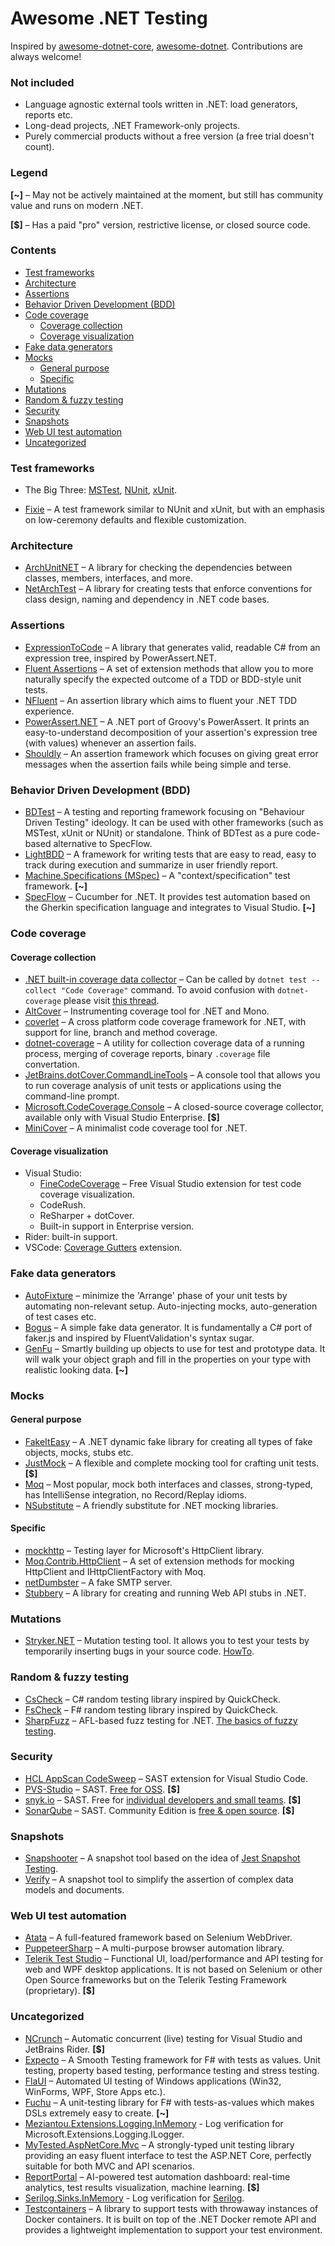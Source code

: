 # Awesome .NET Testing
Inspired by [awesome-dotnet-core](https://github.com/thangchung/awesome-dotnet-core), [awesome-dotnet](https://github.com/quozd/awesome-dotnet). Contributions are always welcome! 

### Not included
* Language agnostic external tools written in .NET: load generators, reports etc.
* Long-dead projects, .NET Framework-only projects.
* Purely commercial products without a free version (a free trial doesn't count).

### Legend
**[~]** – May not be actively maintained at the moment, but still has community value and runs on modern .NET.

**[$]** – Has a paid "pro" version, restrictive license, or closed source code.

### Contents
* [Test frameworks](#test-frameworks)
* [Architecture](#architecture)
* [Assertions](#assertions)
* [Behavior Driven Development (BDD)](#behavior-driven-development-bdd)
* [Code coverage](#code-coverage)
  * [Coverage collection](#coverage-collection)
  * [Coverage visualization](#coverage-visualization)
* [Fake data generators](#fake-data-generators)
* [Mocks](#mocks)
  * [General purpose](#general-purpose)
  * [Specific](#specific)
* [Mutations](#mutations)
* [Random \& fuzzy testing](#random--fuzzy-testing)
* [Security](#security)
* [Snapshots](#snapshots)
* [Web UI test automation](#web-ui-test-automation)
* [Uncategorized](#uncategorized)


### Test frameworks
* The Big Three: [MSTest](https://github.com/microsoft/testfx), [NUnit](https://github.com/nunit/nunit), [xUnit](https://github.com/xunit/xunit).

* [Fixie](https://github.com/fixie/fixie) – A test framework similar to NUnit and xUnit, but with an emphasis on low-ceremony defaults and flexible customization.

### Architecture
* [ArchUnitNET](https://github.com/TNG/ArchUnitNET) – A library for checking the dependencies between classes, members, interfaces, and more.
* [NetArchTest](https://github.com/BenMorris/NetArchTest) – A library for creating tests that enforce conventions for class design, naming and dependency in .NET code bases.

### Assertions
* [ExpressionToCode](https://github.com/EamonNerbonne/ExpressionToCode) – A library that generates valid, readable C# from an expression tree, inspired by PowerAssert.NET. 
* [Fluent Assertions](https://github.com/fluentassertions/fluentassertions) – A set of extension methods that allow you to more naturally specify the expected outcome of a TDD or BDD-style unit tests.
* [NFluent](https://github.com/tpierrain/NFluent) – An assertion library which aims to fluent your .NET TDD experience.
* [PowerAssert.NET](https://github.com/PowerAssert/PowerAssert.Net) – A .NET port of Groovy's PowerAssert. It prints an easy-to-understand decomposition of your assertion's expression tree (with values) whenever an assertion fails.
* [Shouldly](https://github.com/shouldly/shouldly) – An assertion framework which focuses on giving great error messages when the assertion fails while being simple and terse.

### Behavior Driven Development (BDD)
* [BDTest](https://github.com/thomhurst/BDTest) – A testing and reporting framework focusing on "Behaviour Driven Testing" ideology. It can be used with other frameworks (such as MSTest, xUnit or NUnit) or standalone. Think of BDTest as a pure code-based alternative to SpecFlow.
* [LightBDD](https://github.com/LightBDD/LightBDD) – A framework for writing tests that are easy to read, easy to track during execution and summarize in user friendly report.
* [Machine.Specifications (MSpec)](https://github.com/machine/machine.specifications) – A "context/specification" test framework. **[~]**
* [SpecFlow](https://github.com/SpecFlowOSS/SpecFlow) – Cucumber for .NET. It provides test automation based on the Gherkin specification language and integrates to Visual Studio. **[~]**

### Code coverage
#### Coverage collection
* [.NET built-in coverage data collector](https://learn.microsoft.com/en-us/dotnet/core/tools/dotnet-test#:~:text=in%20your%20project.-,%2D%2Dcollect%20%3CDATA_COLLECTOR_NAME%3E,-Enables%20data%20collector) – Can be called by `dotnet test --collect "Code Coverage"` command. To avoid confusion with `dotnet-coverage` please visit [this thread](https://devblogs.microsoft.com/dotnet/whats-new-in-our-code-coverage-tooling/?commentid=20263#comment-20263).
* [AltCover](https://github.com/SteveGilham/altcover) – Instrumenting coverage tool for .NET and Mono.
* [coverlet](https://github.com/tonerdo/coverlet) – A cross platform code coverage framework for .NET, with support for line, branch and method coverage.
* [dotnet-coverage](https://learn.microsoft.com/en-us/dotnet/core/additional-tools/dotnet-coverage) – A utility for collection coverage data of a running process, merging of coverage reports, binary `.coverage` file convertation. 
* [JetBrains.dotCover.CommandLineTools](https://www.jetbrains.com/help/dotcover/Running_Coverage_Analysis_from_the_Command_LIne.html) – A console tool that allows you to run coverage analysis of unit tests or applications using the command-line prompt. 
* [Microsoft.CodeCoverage.Console](https://learn.microsoft.com/en-us/visualstudio/test/microsoft-code-coverage-console-tool?view=vs-2022) – A closed-source coverage collector, available only with Visual Studio Enterprise. **[$]** 
* [MiniCover](https://github.com/lucaslorentz/minicover) – A minimalist code coverage tool for .NET.

#### Coverage visualization
* Visual Studio: 
  * [FineCodeCoverage](https://github.com/FortuneN/FineCodeCoverage) – Free Visual Studio extension for test code coverage visualization.
  * CodeRush.
  * ReSharper + dotCover.
  * Built-in support in Enterprise version.
* Rider: built-in support.
* VSCode: [Coverage Gutters](https://marketplace.visualstudio.com/items?itemName=ryanluker.vscode-coverage-gutters) extension.

### Fake data generators
* [AutoFixture](https://github.com/AutoFixture/AutoFixture) – minimize the 'Arrange' phase of your unit tests by automating non-relevant setup. Auto-injecting mocks, auto-generation of test cases etc.
* [Bogus](https://github.com/bchavez/Bogus) – A simple fake data generator. It is fundamentally a C# port of faker.js and inspired by FluentValidation's syntax sugar.
* [GenFu](https://github.com/MisterJames/GenFu) – Smartly building up objects to use for test and prototype data. It will walk your object graph and fill in the properties on your type with realistic looking data. **[~]** 

### Mocks
#### General purpose
* [FakeItEasy](https://github.com/FakeItEasy/FakeItEasy) – A .NET dynamic fake library for creating all types of fake objects, mocks, stubs etc.
* [JustMock](https://www.telerik.com/products/mocking.aspx) – A flexible and complete mocking tool for crafting unit tests. **[$]** 
* [Moq](https://github.com/Moq/moq4) – Most popular, mock both interfaces and classes, strong-typed, has IntelliSense integration, no Record/Replay idioms.
* [NSubstitute](https://github.com/nsubstitute/nsubstitute) – A friendly substitute for .NET mocking libraries.

#### Specific
* [mockhttp](https://github.com/richardszalay/mockhttp) – Testing layer for Microsoft's HttpClient library.
* [Moq.Contrib.HttpClient](https://github.com/maxkagamine/Moq.Contrib.HttpClient) – A set of extension methods for mocking HttpClient and IHttpClientFactory with Moq.
* [netDumbster](https://github.com/cmendible/netDumbster) – A fake SMTP server.
* [Stubbery](https://markvincze.github.io/Stubbery/) – A library for creating and running Web API stubs in .NET.

### Mutations
* [Stryker.NET](https://github.com/stryker-mutator/stryker-net) – Mutation testing tool. It allows you to test your tests by temporarily inserting bugs in your source code. [HowTo](https://engincanv.github.io/c%23/.net/stryker/2024/02/10/mutation-testing-in-c-sharp-with-stryker.html).

### Random & fuzzy testing
* [CsCheck](https://github.com/AnthonyLloyd/CsCheck) – C# random testing library inspired by QuickCheck.
* [FsCheck](https://github.com/fscheck/FsCheck) – F# random testing library inspired by QuickCheck.
* [SharpFuzz](https://github.com/Metalnem/sharpfuzz) – AFL-based fuzz testing for .NET. [The basics of fuzzy testing](https://xebia.com/blog/fuzzing-in-c/).

### Security
* [HCL AppScan CodeSweep](https://marketplace.visualstudio.com/items?itemName=HCLTechnologies.hclappscancodesweep) – SAST extension for Visual Studio Code.
* [PVS-Studio](https://pvs-studio.com/) – SAST. [Free for OSS](https://pvs-studio.com/en/order/open-source-license/). **[$]**
* [snyk.io](https://snyk.io/product/snyk-code/) – SAST. Free for [individual developers and small teams](https://snyk.io/plans/). **[$]**
* [SonarQube](https://www.sonarsource.com/products/sonarqube/) – SAST. Community Edition is [free & open source](https://www.sonarsource.com/open-source-editions/sonarqube-community-edition/). **[$]**

### Snapshots
* [Snapshooter](https://github.com/SwissLife-OSS/snapshooter) – A snapshot tool based on the idea of [Jest Snapshot Testing](https://jestjs.io/docs/en/snapshot-testing/).
* [Verify](https://github.com/VerifyTests/Verify) – A snapshot tool to simplify the assertion of complex data models and documents.

### Web UI test automation
* [Atata](https://github.com/atata-framework/atata) – A full-featured framework based on Selenium WebDriver.
* [PuppeteerSharp](https://github.com/hardkoded/puppeteer-sharp) – A multi-purpose browser automation library.
* [Telerik Test Studio](https://docs.telerik.com/teststudio/welcome) – Functional UI, load/performance and API testing for web and WPF desktop applications. It is not based on Selenium or other Open Source frameworks but on the Telerik Testing Framework (proprietary). **[$]**

### Uncategorized
* [NCrunch](https://www.ncrunch.net/) – Automatic concurrent (live) testing for Visual Studio and JetBrains Rider. **[$]**
* [Expecto](https://github.com/haf/expecto) – A Smooth Testing framework for F# with tests as values. Unit testing, property based testing, performance testing and stress testing.
* [FlaUI](https://github.com/FlaUI/FlaUI) – Automated UI testing of Windows applications (Win32, WinForms, WPF, Store Apps etc.).
* [Fuchu](https://github.com/mausch/Fuchu) – A unit-testing library for F# with tests-as-values which makes DSLs extremely easy to create. **[~]**
* [Meziantou.Extensions.Logging.InMemory](https://github.com/meziantou/Meziantou.Framework) - Log verification for 
Microsoft.Extensions.Logging.ILogger.
* [MyTested.AspNetCore.Mvc](https://github.com/ivaylokenov/MyTested.AspNetCore.Mvc) – A strongly-typed unit testing library providing an easy fluent interface to test the ASP.NET Core, perfectly suitable for both MVC and API scenarios.
* [ReportPortal](https://github.com/reportportal/reportportal) – AI-powered test automation dashboard: real-time analytics, test results visualization, machine learning. **[$]** 
* [Serilog.Sinks.InMemory](https://github.com/serilog-contrib/SerilogSinksInMemory) - Log verification for 
[Serilog](https://serilog.net/).
* [Testcontainers](https://github.com/testcontainers/testcontainers-dotnet) – A library to support tests with throwaway instances of Docker containers. It is built on top of the .NET Docker remote API and provides a lightweight implementation to support your test environment.


